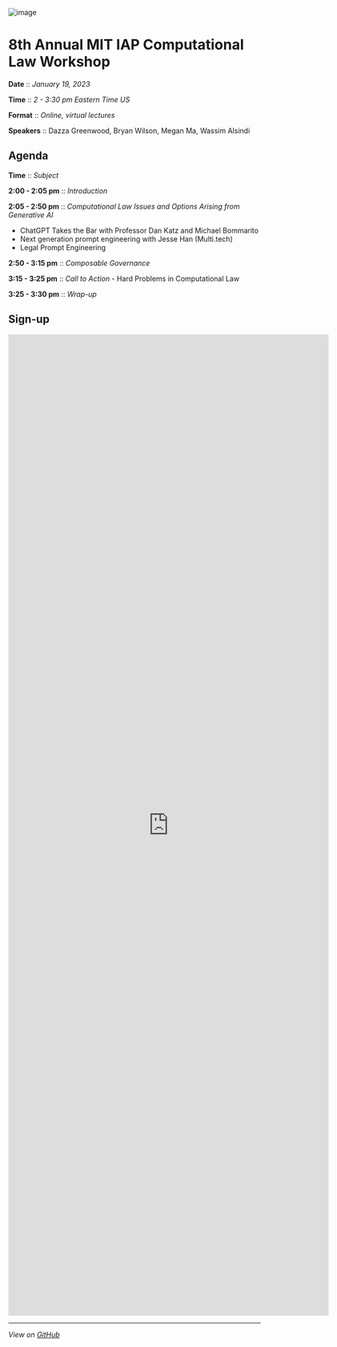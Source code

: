 ![image](https://user-images.githubusercontent.com/10615650/207986092-ba9a6712-fd2a-4359-be20-d71bcf8eb163.png)

# 8th Annual MIT IAP Computational Law Workshop

**Date** :: *January 19, 2023*

**Time** :: *2 - 3:30 pm Eastern Time US*

**Format** :: *Online, virtual lectures*

**Speakers** :: Dazza Greenwood, Bryan Wilson, Megan Ma, Wassim Alsindi

## Agenda
**Time** :: *Subject*

**2:00 - 2:05 pm** :: *Introduction*

**2:05 - 2:50 pm** :: *Computational Law Issues and Options Arising from Generative AI*
* ChatGPT Takes the Bar with Professor Dan Katz and Michael Bommarito
* Next generation prompt engineering with Jesse Han (Multi.tech) 
* Legal Prompt Engineering 

**2:50 - 3:15 pm** :: *Composable Governance*

**3:15 - 3:25 pm** :: *Call to Action* - Hard Problems in Computational Law

**3:25 - 3:30 pm** :: *Wrap-up*

## Sign-up
<iframe src="https://docs.google.com/forms/d/e/1FAIpQLScbH7sPx8hecZWcrb9t7C0pI1ik2qw6wWxv2K9paUrn5nYvmg/viewform?embedded=true" width="640" height="1957" frameborder="0" marginheight="0" marginwidth="0">Loading…</iframe>


-------------------------------------------------------------------

*View on [GitHub](https://github.com/mitmedialab/2023-MIT-IAP-ComputationalLaw/)* 
